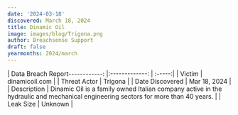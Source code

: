 ```yaml
---
date: '2024-03-18'
discovered: March 18, 2024
title: Dinamic Oil
image: images/blog/Trigona.png
author: Breachsense Support
draft: false
yearmonths: 2024/march
---
```


| Data Breach Report------------:     |:-------------:    | :-----:|
| Victim      | dinamicoil.com      | 
| Threat Actor      | Trigona      | 
| Date Discovered      | Mar 18, 2024      | 
| Description      | Dinamic Oil is a family owned Italian company active in the hydraulic and mechanical engineering sectors for more than 40 years.      | 
| Leak Size      | Unknown      | 

